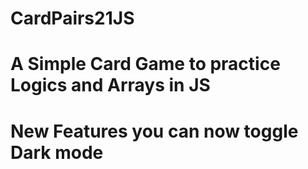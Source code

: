 # CardPairs21JS
# A Simple Card Game to practice Logics and Arrays in JS
# New Features you can now toggle Dark mode
